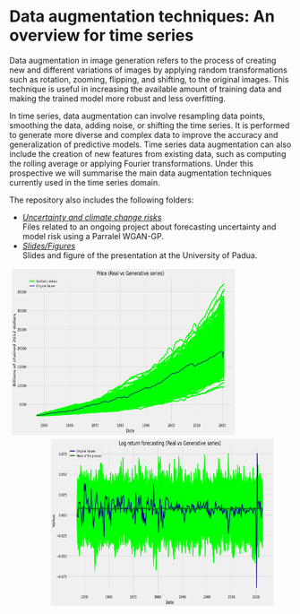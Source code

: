 # Data augmentation techniques: An overview for time series
Data augmentation in image generation refers to the process of creating new and different variations of images by applying random transformations such as rotation, zooming, flipping, and shifting, to the original images. This technique is useful in increasing the available amount of training data and making the trained model more robust and less overfitting.

In time series, data augmentation can involve resampling data points, smoothing the data, adding noise, or shifting the time series. It is performed to generate more diverse and complex data to improve the accuracy and generalization of predictive models. Time series data augmentation can also include the creation of new features from existing data, such as computing the rolling average or applying Fourier transformations. Under this prospective we will summarise the main data augmentation techniques currently used in the time series domain.

The repository also includes the following folders:
* *[Uncertainty and climate change risks](https://github.com/GianVriz/ELIU-presentation/tree/main/Uncertainty%20and%20climate%20change%20risks)* \
  Files related to an ongoing project about forecasting uncertainty and model risk using a Parralel WGAN-GP.
* *[Slides/Figures](https://github.com/GianVriz/ELIU-presentation/tree/main/Slides)* \
   Slides and figure of the presentation at the University of Padua.
   
 <p align="center">
 <img src="https://github.com/GianVriz/ELIU-presentation/blob/main/Slides/Figures/time%20series.png" alt="drawing" width="400" height="300"/> 
  &nbsp;&nbsp;&nbsp;&nbsp; &nbsp;&nbsp;&nbsp;&nbsp;  &nbsp;&nbsp;&nbsp;&nbsp;  &nbsp;&nbsp;&nbsp;&nbsp;  &nbsp;&nbsp;&nbsp;&nbsp;  &nbsp;&nbsp;&nbsp;&nbsp;  &nbsp;&nbsp;&nbsp;&nbsp;
 <img src="https://github.com/GianVriz/ELIU-presentation/blob/main/Slides/Figures/log-returns.png" alt="drawing" width="400" height="300"/> 
<p>
